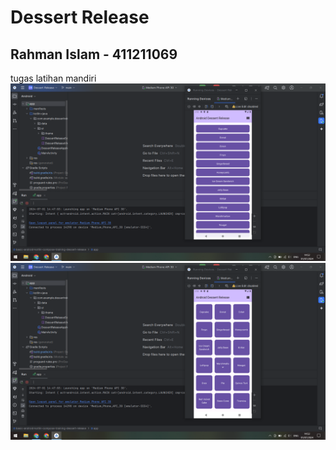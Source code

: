 # Dessert Release
## Rahman Islam - 411211069
tugas latihan mandiri
<img src="sc1.png"/>
<img src="sc2.png"/>
